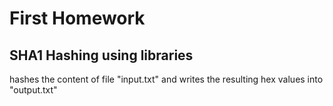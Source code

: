 # First Homework
## SHA1 Hashing using libraries

hashes the content of file "input.txt" and writes the resulting hex values into "output.txt"
